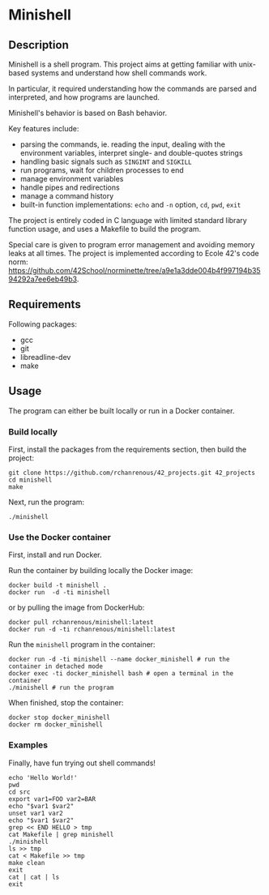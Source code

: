 # Minishell

## Description

Minishell is a shell program. This project aims at getting familiar with unix-based systems and understand how shell commands work.

In particular, it required understanding how the commands are parsed and interpreted, and how programs are launched.

Minishell's behavior is based on Bash behavior.

Key features include:
- parsing the commands, ie. reading the input, dealing with the environment variables, interpret single- and double-quotes strings
- handling basic signals such as `SINGINT` and `SIGKILL`
- run programs, wait for children processes to end
- manage environment variables
- handle pipes and redirections
- manage a command history
- built-in function implementations: `echo` and `-n` option, `cd`, `pwd`, `exit`  

The project is entirely coded in C language with limited standard library function usage, and uses a Makefile to build the program.

Special care is given to program error management and avoiding memory leaks at all times.
The project is implemented according to Ecole 42's code norm: https://github.com/42School/norminette/tree/a9e1a3dde004b4f997194b3594292a7ee6eb49b3.

## Requirements

Following packages:
- gcc
- git
- libreadline-dev
- make

## Usage

The program can either be built locally or run in a Docker container.

### Build locally

First, install the packages from the requirements section, then build the project:
```
git clone https://github.com/rchanrenous/42_projects.git 42_projects
cd minishell
make
```

Next, run the program:
```
./minishell
```

### Use the Docker container

First, install and run Docker.

Run the container by building locally the Docker image:
```
docker build -t minishell .
docker run  -d -ti minishell
```
or by pulling the image from DockerHub:
```
docker pull rchanrenous/minishell:latest
docker run -d -ti rchanrenous/minishell:latest
```
Run the `minishell` program in the container:
```
docker run -d -ti minishell --name docker_minishell # run the container in detached mode
docker exec -ti docker_minishell bash # open a terminal in the container
./minishell # run the program
```

When finished, stop the container:
```
docker stop docker_minishell
docker rm docker_minishell
```

### Examples

Finally, have fun trying out shell commands!
```
echo 'Hello World!'
pwd
cd src
export var1=FOO var2=BAR
echo "$var1 $var2"
unset var1 var2
echo "$var1 $var2"
grep << END HELLO > tmp
cat Makefile | grep minishell
./minishell
ls >> tmp
cat < Makefile >> tmp
make clean
exit
cat | cat | ls
exit
```
